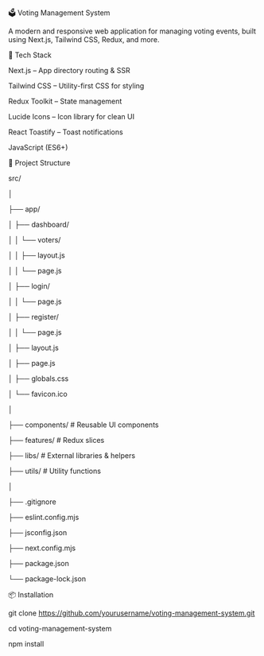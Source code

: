 🗳️ Voting Management System

A modern and responsive web application for managing voting events, built using Next.js, Tailwind CSS, Redux, and more.

🔧 Tech Stack

Next.js – App directory routing & SSR

Tailwind CSS – Utility-first CSS for styling

Redux Toolkit – State management

Lucide Icons – Icon library for clean UI

React Toastify – Toast notifications

JavaScript (ES6+)

📁 Project Structure

src/

│

├── app/

│   ├── dashboard/

│   │   └── voters/

│   │       ├── layout.js

│   │       └── page.js

│   ├── login/

│   │   └── page.js

│   ├── register/

│   │   └── page.js

│   ├── layout.js

│   ├── page.js

│   ├── globals.css

│   └── favicon.ico

│

├── components/        # Reusable UI components

├── features/          # Redux slices

├── libs/              # External libraries & helpers

├── utils/             # Utility functions

│

├── .gitignore

├── eslint.config.mjs

├── jsconfig.json

├── next.config.mjs

├── package.json

└── package-lock.json


📦 Installation

git clone https://github.com/yourusername/voting-management-system.git

cd voting-management-system

npm install



